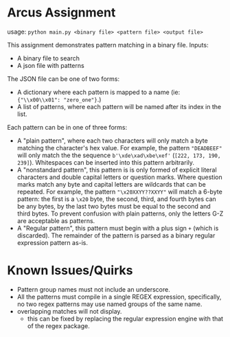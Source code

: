 # Arcus Assignment
usage: `python main.py <binary file> <pattern file> <output file>`

This assignment demonstrates pattern matching in a binary file. Inputs:
* A binary file to search
* A json file with patterns

The JSON file can be one of two forms:
* A dictionary where each pattern is mapped to a name (ie: `{"\\x00\\x01": "zero_one"}`.)
* A list of patterns, where each pattern will be named after its index in the list.

Each pattern can be in one of three forms:
* A "plain pattern", where each two characters will only match a byte matching the character's hex value. For example, the pattern `"DEADBEEF"` will only match the the sequence `b'\xde\xad\xbe\xef'` (`[222, 173, 190, 239]`). Whitespaces can be inserted into this pattern arbitrarily.
* A "nonstandard pattern", this pattern is is only formed of explicit literal characters and double capital letters or question marks. Where question marks match any byte and capital letters are wildcards that can be repeated. For example, the pattern `"\x20XXYY??XXYY"` will match a 6-byte pattern: the first is a `\x20` byte, the second, third, and fourth bytes can be any bytes, by the last two bytes must be equal to the second and third bytes. To prevent confusion with plain patterns, only the letters G-Z are acceptable as patterns.
* A "Regular pattern", this pattern must begin with a plus sign `+` (which is discarded). The remainder of the pattern is parsed as a binary regular expression pattern as-is.
# Known Issues/Quirks
* Pattern group names must not include an underscore.
* All the patterns must compile in a single REGEX expression, specifically, no two regex patterns may use named groups of the same name.
* overlapping matches will not display.
    * this can be fixed by replacing the regular expression engine with that of the regex package.